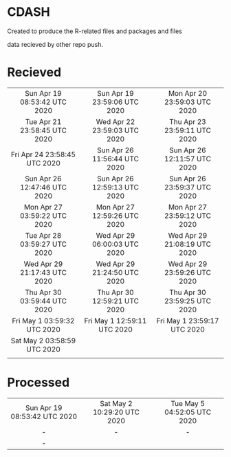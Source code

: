 # CDASH

Created to produce the R-related files and packages and files

data recieved by other repo push.


# Recieved 

|  |  |  | 
|:-----:|:-----:|:------:| 
| Sun Apr 19 08:53:42 UTC 2020 | Sun Apr 19 23:59:06 UTC 2020 | Mon Apr 20 23:59:03 UTC 2020 |
| Tue Apr 21 23:58:45 UTC 2020 | Wed Apr 22 23:59:03 UTC 2020 | Thu Apr 23 23:59:11 UTC 2020 |
| Fri Apr 24 23:58:45 UTC 2020 | Sun Apr 26 11:56:44 UTC 2020 | Sun Apr 26 12:11:57 UTC 2020 |
| Sun Apr 26 12:47:46 UTC 2020 | Sun Apr 26 12:59:13 UTC 2020 | Sun Apr 26 23:59:37 UTC 2020 |
| Mon Apr 27 03:59:22 UTC 2020 | Mon Apr 27 12:59:26 UTC 2020 | Mon Apr 27 23:59:12 UTC 2020 |
| Tue Apr 28 03:59:27 UTC 2020 | Wed Apr 29 06:00:03 UTC 2020 | Wed Apr 29 21:08:19 UTC 2020 |
| Wed Apr 29 21:17:43 UTC 2020 | Wed Apr 29 21:24:50 UTC 2020 | Wed Apr 29 23:59:26 UTC 2020 |
| Thu Apr 30 03:59:44 UTC 2020 | Thu Apr 30 12:59:21 UTC 2020 | Thu Apr 30 23:59:25 UTC 2020 |
| Fri May  1 03:59:32 UTC 2020 | Fri May  1 12:59:11 UTC 2020 | Fri May  1 23:59:17 UTC 2020 |
| Sat May  2 03:58:59 UTC 2020 |  |  |
|  | 

# Processed 

|  |  |  | 
|:-----:|:-----:|:------:| 
Sun Apr 19 08:53:42 UTC 2020| Sat May  2 10:29:20 UTC 2020| Tue May  5 04:52:05 UTC 2020 | 
 - |  - |  -  | 
 - | 